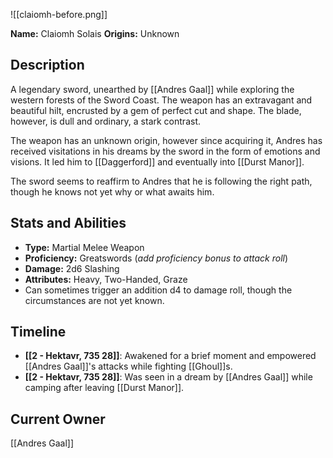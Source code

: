 ![[claiomh-before.png]]

**Name:** Claiomh Solais
**Origins:** Unknown

## Description
A legendary sword, unearthed by [[Andres Gaal]] while exploring the western forests of the Sword Coast. The weapon has an extravagant and beautiful hilt, encrusted by a gem of perfect cut and shape. The blade, however, is dull and ordinary, a stark contrast.

The weapon has an unknown origin, however since acquiring it, Andres has received visitations in his dreams by the sword in the form of emotions and visions. It led him to [[Daggerford]] and eventually into [[Durst Manor]].

The sword seems to reaffirm to Andres that he is following the right path, though he knows not yet why or what awaits him.

## Stats and Abilities
* **Type:** Martial Melee Weapon
* **Proficiency:** Greatswords (*add proficiency bonus to attack roll*)
* **Damage:** 2d6 Slashing
* **Attributes:** Heavy, Two-Handed, Graze
* Can sometimes trigger an addition d4 to damage roll, though the circumstances are not yet known.

## Timeline
* **[[2 - Hektavr, 735 28]]**: Awakened for a brief moment and empowered [[Andres Gaal]]'s attacks while fighting [[Ghoul]]s.
* **[[2 - Hektavr, 735 28]]**: Was seen in a dream by [[Andres Gaal]] while camping after leaving [[Durst Manor]].

## Current Owner
[[Andres Gaal]]
